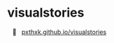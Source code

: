 # visualstories

&nbsp;&nbsp;&nbsp;:link:&nbsp;&nbsp;&nbsp;[pxthxk.github.io/visualstories](https://pxthxk.github.io/visualstories)
